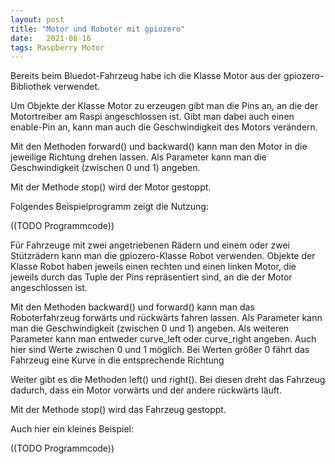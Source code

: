 ```yaml
---
layout: post
title: "Motor und Roboter mit gpiozero"
date:   2021-08-16
tags: Raspberry Motor
---
```


Bereits beim Bluedot-Fahrzeug habe ich die Klasse Motor aus der gpiozero-Bibliothek verwendet.

Um Objekte der Klasse Motor zu erzeugen gibt man die Pins an, an die der Motortreiber am Raspi angeschlossen ist. Gibt man dabei auch einen enable-Pin an, kann man auch die Geschwindigkeit des Motors verändern.

Mit den Methoden forward() und backward() kann man den Motor in die jeweilige Richtung drehen lassen. Als Parameter kann man die Geschwindigkeit (zwischen 0 und 1) angeben.

Mit der Methode stop() wird der Motor gestoppt.

Folgendes Beispielprogramm zeigt die Nutzung:

((TODO Programmcode))

Für Fahrzeuge mit zwei angetriebenen Rädern und einem oder zwei Stützrädern kann man die gpiozero-Klasse Robot verwenden. Objekte der Klasse Robot haben jeweils einen rechten und einen linken Motor, die jeweils durch das Tuple der Pins repräsentiert sind, an die der Motor angeschlossen ist.

Mit den Methoden backward() und forward() kann man das Roboterfahrzeug forwärts und rückwärts fahren lassen. Als Parameter kann man die Geschwindigkeit (zwischen 0 und 1) angeben. Als weiteren Parameter kann man entweder curve_left oder curve_right angeben. Auch hier sind Werte zwischen 0 und 1 möglich. Bei Werten größer 0 fährt das Fahrzeug eine Kurve in die entsprechende Richtung

Weiter gibt es die Methoden left() und right(). Bei diesen dreht das Fahrzeug dadurch, dass ein Motor vorwärts und der andere rückwärts läuft. 

Mit der Methode stop() wird das Fahrzeug gestoppt.

Auch hier ein kleines Beispiel:

((TODO Programmcode))
